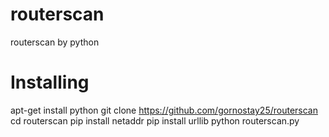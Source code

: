 # routerscan
routerscan by python
# Installing
apt-get install python
git clone https://github.com/gornostay25/routerscan
cd routerscan
pip install netaddr
pip install urllib
python routerscan.py
